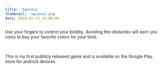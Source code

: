 ```yaml
---
title: 'Aqueous'
thumbnail: 'aqueous.png'
date: 2016-02-12 15:00:00
---
```

Use your fingers to control your blobby. Avoiding the obstacles will earn you coins to buy your favorite colors for your blob.
<!-- more -->
<br/><br/>
This is my first publicly released game and is available on the Google Play store for android devices.